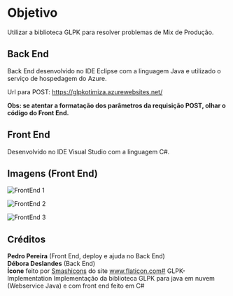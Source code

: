 
# Objetivo

Utilizar a biblioteca GLPK para resolver problemas de Mix de Produção.

## Back End

Back End desenvolvido no IDE Eclipse com a linguagem Java e utilizado o serviço de hospedagem do Azure.

Url para POST: https://glpkotimiza.azurewebsites.net/

**Obs: se atentar a formatação dos parâmetros da requisição POST, olhar o código do Front End.**

## Front End

Desenvolvido no IDE Visual Studio com a linguagem C#.

## Imagens (Front End)

![FrontEnd 1](https://imgur.com/T6hsroc.png)

![FrontEnd 2](https://imgur.com/50xHw5K.png)

![FrontEnd 3](https://imgur.com/sL9YxKC.png)

## Créditos

**Pedro Pereira** (Front End, deploy e ajuda no Back End)  
**Débora Deslandes** (Back End)  
**Ícone** feito por [Smashicons](https://www.flaticon.com/authors/smashicons "Smashicons") do site www.flaticon.com# GLPK-Implementation
Implementação da biblioteca GLPK para java em nuvem (Webservice Java) e com front end feito em C#
